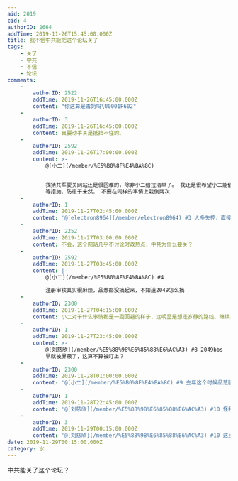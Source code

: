 ```yaml
---
aid: 2019
cid: 4
authorID: 2664
addTime: 2019-11-26T15:45:00.000Z
title: 我不信中共能把这个论坛关了
tags:
    - 关了
    - 中共
    - 不信
    - 论坛
comments:
    -
        authorID: 2522
        addTime: 2019-11-26T16:45:00.000Z
        content: "你这算是毒奶吗\U0001F602"
    -
        authorID: 3
        addTime: 2019-11-26T16:45:00.000Z
        content: 真要动手关是抵挡不住的。
    -
        authorID: 2592
        addTime: 2019-11-26T17:00:00.000Z
        content: >-
            @[小二](/member/%E5%B0%8F%E4%BA%8C)


            我猜共军要关网站还是很困难的，除非小二给拉清单了。 我还是很希望小二能借鉴一些品葱的措施来防止水军大规模注册，刷水贴，挖坟
            等措施，防患于未然， 不要在同样的事情上栽倒两次
    -
        authorID: 1
        addTime: 2019-11-27T02:45:00.000Z
        content: '@[electron8964](/member/electron8964) #3 人多失控，直接注册审核走起。'
    -
        authorID: 2252
        addTime: 2019-11-27T03:00:00.000Z
        content: 不会，这个网站几乎不讨论时政热点，中共为什么要关？
    -
        authorID: 2592
        addTime: 2019-11-27T03:45:00.000Z
        content: |-
            @[小二](/member/%E5%B0%8F%E4%BA%8C) #4

            注册审核其实很麻烦，品葱都没搞起来，不知道2049怎么搞
    -
        authorID: 2300
        addTime: 2019-11-27T04:15:00.000Z
        content: 小二对于什么事情都是一副回避的样子，这明显是想走岁静的路线。继续岁静下去，应该不会被盯上。
    -
        authorID: 1
        addTime: 2019-11-27T23:45:00.000Z
        content: >-
            @[刘慈欣](/member/%E5%88%98%E6%85%88%E6%AC%A3) #8 2049bbs
            早就被屏蔽了，这算不算被盯上？
    -
        authorID: 2300
        addTime: 2019-11-28T01:00:00.000Z
        content: '@[小二](/member/%E5%B0%8F%E4%BA%8C) #9 去年这个时候品葱膜乎墙外楼都倒下了，就这里啥事没有。'
    -
        authorID: 1
        addTime: 2019-11-28T22:45:00.000Z
        content: '@[刘慈欣](/member/%E5%88%98%E6%85%88%E6%AC%A3) #10 怪我咯'
    -
        authorID: 3
        addTime: 2019-11-29T00:15:00.000Z
        content: '@[刘慈欣](/member/%E5%88%98%E6%85%88%E6%AC%A3) #10 这里一直还是「小众的」。'
date: 2019-11-29T00:15:00.000Z
category: 水
---
```


中共能关了这个论坛？
